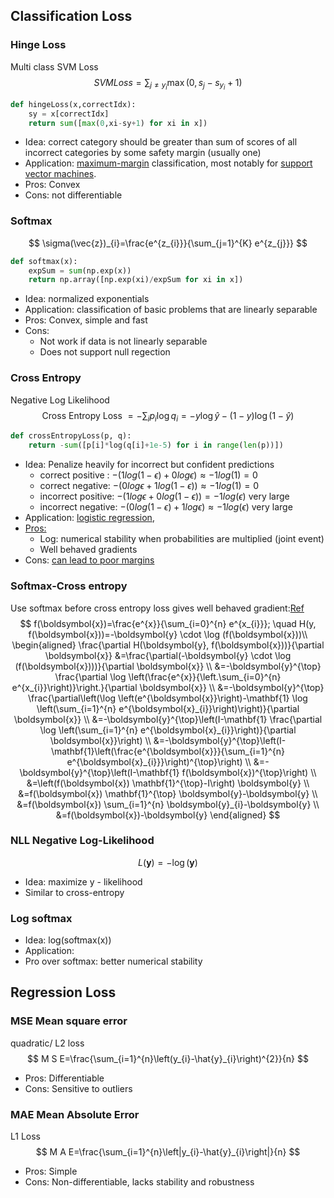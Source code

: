 ## Classification Loss

### Hinge Loss

Multi class SVM Loss
$$
S V M L o s s=\sum_{j \neq y_{i}} \max \left(0, s_{j}-s_{y_{i}}+1\right)
$$

```python
def hingeLoss(x,correctIdx):
    sy = x[correctIdx]
    return sum([max(0,xi-sy+1) for xi in x])
```



+ Idea: correct category should be greater than sum of scores of all incorrect categories by some safety margin (usually one)
+ Application: [maximum-margin](https://link.springer.com/chapter/10.1007/978-0-387-69942-4_10) classification, most notably for [support vector machines](https://en.wikipedia.org/wiki/Support_vector_machine). 
+ Pros: Convex
+ Cons: not differentiable

### Softmax

$$
\sigma(\vec{z})_{i}=\frac{e^{z_{i}}}{\sum_{j=1}^{K} e^{z_{j}}}
$$

```python
def softmax(x):
    expSum = sum(np.exp(x))
    return np.array([np.exp(xi)/expSum for xi in x])
```

+ Idea: normalized exponentials
+ Application: classification of basic problems that are linearly separable
+ Pros: Convex, simple and fast
+ Cons: 
  + Not work if data is not linearly separable
  + Does not support null regection

### Cross Entropy

Negative Log Likelihood
$$
\text { Cross Entropy Loss }=-\sum_{i} p_{i} \log q_{i}=-y \log \hat{y}-(1-y) \log (1-\hat{y})
$$

```python
def crossEntropyLoss(p, q):
    return -sum([p[i]*log(q[i]+1e-5) for i in range(len(p))])
```



+ Idea: Penalize heavily for incorrect but confident predictions
  + correct positive : $-(1log(1-\epsilon)+0log\epsilon)\approx -1log(1)=0$
  + correct negative: $-(0log\epsilon+1log(1-\epsilon))\approx -1log(1)=0$
  + incorrect positive: $-(1log\epsilon+0log(1-\epsilon))= -1log(\epsilon)$ very large
  + incorrect negative: $-(0log(1-\epsilon)+1log\epsilon)\approx -1log(\epsilon)$ very large
+ Application:  [logistic regression](https://en.wikipedia.org/wiki/Logistic_regression),
+ <a href="https://kobejean.github.io/machine-learning/2019/07/22/cross-entropy-loss/">Pros: </a>
  + Log: numerical stability when probabilities are multiplied (joint event)
  + Well behaved gradients
+ Cons: <a href="https://openreview.net/forum?id=ByfbnsA9Km">can lead to poor margins</a>

### Softmax-Cross entropy 

Use softmax before cross entropy loss gives well behaved gradient:<a href="https://kobejean.github.io/machine-learning/2019/07/22/cross-entropy-loss/">Ref</a>
$$
f(\boldsymbol{x})=\frac{e^{x}}{\sum_{i=0}^{n} e^{x_{i}}}; \quad H(y, f(\boldsymbol{x}))=-\boldsymbol{y} \cdot \log (f(\boldsymbol{x}))\\
\begin{aligned}
\frac{\partial H(\boldsymbol{y}, f(\boldsymbol{x}))}{\partial \boldsymbol{x}} &=\frac{\partial(-\boldsymbol{y} \cdot \log (f(\boldsymbol{x})))}{\partial \boldsymbol{x}} \\
&=-\boldsymbol{y}^{\top} \frac{\partial \log \left(\frac{e^{x}}{\left.\sum_{i=0}^{n} e^{x_{i}}\right)}\right.}{\partial \boldsymbol{x}} \\
&=-\boldsymbol{y}^{\top} \frac{\partial\left(\log \left(e^{\boldsymbol{x}}\right)-\mathbf{1} \log \left(\sum_{i=1}^{n} e^{\boldsymbol{x}_{i}}\right)\right)}{\partial \boldsymbol{x}} \\
&=-\boldsymbol{y}^{\top}\left(I-\mathbf{1} \frac{\partial \log \left(\sum_{i=1}^{n} e^{\boldsymbol{x}_{i}}\right)}{\partial \boldsymbol{x}}\right) \\
&=-\boldsymbol{y}^{\top}\left(I-\mathbf{1}\left(\frac{e^{\boldsymbol{x}}}{\sum_{i=1}^{n} e^{\boldsymbol{x}_{i}}}\right)^{\top}\right) \\
&=-\boldsymbol{y}^{\top}\left(I-\mathbf{1} f(\boldsymbol{x})^{\top}\right) \\
&=\left(f(\boldsymbol{x}) \mathbf{1}^{\top}-I\right) \boldsymbol{y} \\
&=f(\boldsymbol{x}) \mathbf{1}^{\top} \boldsymbol{y}-\boldsymbol{y} \\
&=f(\boldsymbol{x}) \sum_{i=1}^{n} \boldsymbol{y}_{i}-\boldsymbol{y} \\
&=f(\boldsymbol{x})-\boldsymbol{y}
\end{aligned}
$$


### NLL Negative Log-Likelihood 

$$
L(\mathbf{y})=-\log (\mathbf{y})
$$

+ Idea: maximize y - likelihood
+ Similar to cross-entropy

### Log softmax

+ Idea: log(softmax(x))
+ Application:
+ Pro over softmax:  better numerical stability

## Regression Loss

### MSE Mean square error

quadratic/ L2 loss
$$
M S E=\frac{\sum_{i=1}^{n}\left(y_{i}-\hat{y}_{i}\right)^{2}}{n}
$$

+ Pros: Differentiable
+ Cons: Sensitive to outliers

### MAE Mean Absolute Error

L1 Loss
$$
M A E=\frac{\sum_{i=1}^{n}\left|y_{i}-\hat{y}_{i}\right|}{n}
$$

+ Pros: Simple
+ Cons: Non-differentiable, lacks stability and robustness


